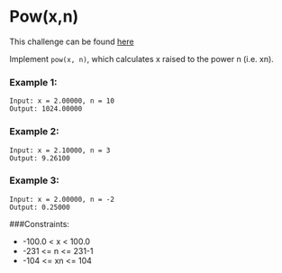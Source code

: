 # Pow(x,n)

This challenge can be found [here](https://leetcode.com/problems/powx-n/)

Implement `pow(x, n)`, which calculates x raised to the power n (i.e. xn).

### Example 1:

```
Input: x = 2.00000, n = 10
Output: 1024.00000
```

### Example 2:

```
Input: x = 2.10000, n = 3
Output: 9.26100
```

### Example 3:

```
Input: x = 2.00000, n = -2
Output: 0.25000
```

###Constraints:

- -100.0 < x < 100.0
- -231 <= n <= 231-1
- -104 <= xn <= 104